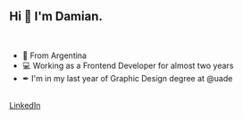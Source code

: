 ## Hi 👋 I'm Damian.
</br>
<ul>
  <li>📍 From Argentina</li>
  <li>💻 Working as a Frontend Developer for almost two years</li>
  <li>✒ I'm in my last year of Graphic Design degree at @uade</li>
</ul>
</br>
<a href="https://www.linkedin.com/in/damianothar/">LinkedIn</a></br>
